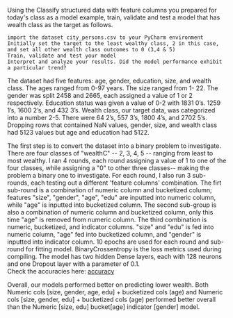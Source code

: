 Using the Classify structured data with feature columns you prepared for today's class as a model example, train, validate and test a model that has wealth class as the target as follows.

    import the dataset city_persons.csv to your PyCharm environment
    Initially set the target to the least wealthy class, 2 in this case, and set all other wealth class outcomes to 0 (3,4 & 5)
    Train, validate and test your model
    Interpret and analyze your results. Did the model performance exhibit a particular trend?

The dataset had five features: age, gender, education, size, and wealth class. The ages ranged from 0-97 years. 
The size ranged from 1- 22. The gender was split 2458 and 2665, each assigned a value of 1 or 2 respectively. 
Education status was given a value of 0-2 with 1831 0’s. 1259 1’s, 1600 2’s, and 432 3’s. Wealth class, our target data, was categorized into a number 2-5. 
There were 64 2’s, 557 3’s, 1800 4’s, and 2702 5’s. Dropping rows that contained NaN values, gender, size, and wealth class had 5123 values but age and education had 5122.

The first step is to convert the dataset into a binary problem to investigate.  There are four classes of
"wealthC" -- 2, 3, 4, 5 -- ranging from least to most wealthy.  I ran 4 rounds, each round assigning a value of 1 to
one of the four classes, while assigning a "0" to other three classes-- making the problem a binary one to investigate.
For each round, I also run 3 sub-rounds, each testing out a different 'feature columns' combination.  The firt sub-round
is a combination of numeric column and bucketized column; features "size", "gender", "age", "edu" are inputted into numeric column,
while "age" is inputted into bucketized column.  The second sub-group is also a combination of numeric column and bucketized column, only
this time "age" is removed from numeric column.  The third combination is numeric, bucketized, and indicator columns.  "size" and "edu"
is fed into numeric column, "age" fed into bucketized column, and "gender" is inputted into indicator column.
10 epochs are used for each round and sub-round for fitting model.  BinaryCrossentropy is the loss metrics used during compiling.
The model has two hidden Dense layers, each with 128 neurons and one Dropout layer with a parameter of 0.1.  
Check the accuracies here:
[accuracy](wed3_images.md)

Overall, our models performed better on predicting lower wealth.
Both Numeric cols [size, gender, age, edu] + bucketized cols (age)
and Numeric cols [size, gender, edu] + bucketized cols (age)
performed better overall than the Numeric [size, edu] bucket[age] indicator [gender]
model.